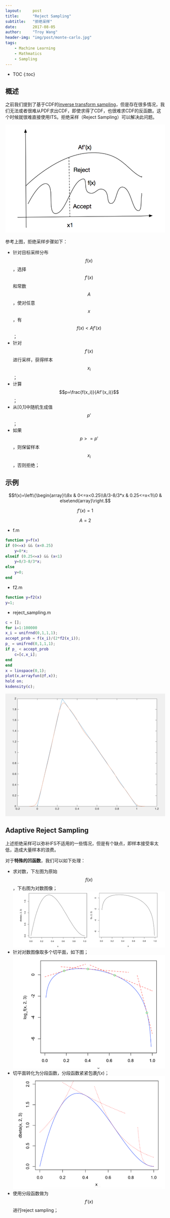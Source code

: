 ```yaml
---
layout:     post
title:      "Reject Sampling"
subtitle:   "拒绝采样"
date:       2017-08-05
author:     "Troy Wang"
header-img: "img/post/monte-carlo.jpg"
tags:
    - Machine Learning
    - Mathmatics
    - Sampling
---
```


* TOC
{:toc}

## 概述

之前我们提到了基于CDF的[inverse transform sampling](www.baidu.com)，但是存在很多情况，我们无法或者很难从PDF求出CDF，即使求得了CDF，也很难求CDF的反函数。这个时候就很难直接使用ITS。拒绝采样（Reject Sampling）可以解决此问题。

![Alt text](/img/post/1502248492312.png)

参考上图，拒绝采样步骤如下：
- 针对目标采样分布$$f(x)$$，选择$$f'(x)$$和常数$$A$$，使对任意$$x$$，有$$f(x)<Af'(x)$$；
- 针对$$f'(x)$$进行采样，获得样本$$x_i$$；
- 计算$$p=\frac{f(x_i)}{Af'(x_i)}$$；
- 从[0,1]中随机生成值$$p'$$；
- 如果$$p>=p'$$，则保留样本$$x_i$$，否则拒绝；

## 示例 

$$f(x)=\left\{\begin{array}\\8x & 0<=x<0.25\\8/3-8/3*x & 0.25<=x<1\\0 & else\end{array}\right.$$

$$f'(x)=1$$

$$A=2$$

- f.m
```matlab
function y=f(x)
if (0<=x) && (x<0.25)
    y=8*x;
elseif (0.25<=x) && (x<1)
    y=8/3-8/3*x;
else
    y=0;
end
```

- f2.m
```matlab
function y=f2(x)
y=1;
```

- reject_sampling.m
```matlab
c = [];
for i=1:100000
x_i = unifrnd(0,1,1,1);
accept_prob = f(x_i)/(2*f2(x_i));
p_ = unifrnd(0,1,1,1);
if p_ < accept_prob
    c=[c,x_i];
end
end
x = linspace(0,1);
plot(x,arrayfun(@f,x));
hold on;
ksdensity(c);
```

![Alt text](/img/post/1502250667751.png)

## Adaptive Reject Sampling

上述拒绝采样可以弥补IFS不适用的一些情况，但是有个缺点，即样本接受率太低，造成大量样本的浪费。

对于**特殊的凹函数**，我们可以如下处理：
- 求对数，下左图为原始$$f(x)$$，下右图为对数图像；
![Alt text](/img/post/1502251502610.png)
- 针对对数图像取多个切平面，如下图；
![Alt text](/img/post/1502251521683.png)
- 切平面转化为分段函数，分段函数紧紧包裹$f(x)$；
![Alt text](/img/post/1502251534147.png)
- 使用分段函数做为$$f'(x)$$进行reject sampling；

